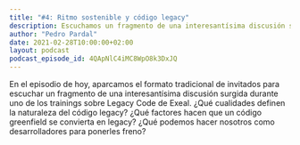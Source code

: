 ```yaml
---
title: "#4: Ritmo sostenible y código legacy"
description: Escuchamos un fragmento de una interesantísima discusión surgida durante uno de los trainings de Exeal sobre cómo domar el código legacy manteniendo un ritmo sostenible.
author: "Pedro Pardal"
date: 2021-02-28T10:00:00+02:00
layout: podcast
podcast_episode_id: 4QApNlC4iMC8WpO8k3DxJQ
---
```


En el episodio de hoy, aparcamos el formato tradicional de invitados para escuchar un fragmento de una interesantísima discusión surgida durante uno de los trainings sobre Legacy Code de Exeal. ¿Qué cualidades definen la naturaleza del código legacy? ¿Qué factores hacen que un código greenfield se convierta en legacy? ¿Qué podemos hacer nosotros como desarrolladores para ponerles freno?
